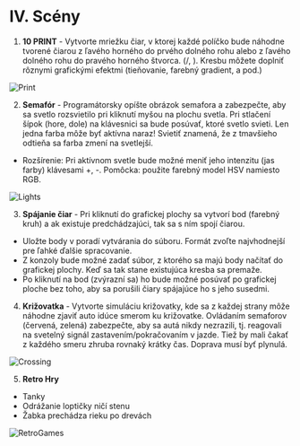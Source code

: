 # IV. Scény

1. **10 PRINT** - Vytvorte mriežku čiar, v ktorej každé políčko bude náhodne tvorené čiarou z ľavého horného do prvého
dolného rohu alebo z ľavého dolného rohu do pravého horného štvorca. (/, \). Kresbu môžete doplniť rôznymi grafickými efektmi 
(tieňovanie, farebný gradient, a pod.)

![Print](/Hackerman/assets/drawing-5.png)

2. **Semafór** - Programátorsky opíšte obrázok semafora a zabezpečte, aby sa svetlo rozsvietilo pri kliknutí myšou na plochu svetla. 
Pri stlačení šípok (hore, dole) na klávesnici sa bude posúvať, ktoré svetlo svieti. Len jedna farba môže byť aktívna naraz! Svietiť 
znamená, že z tmavšieho odtieňa sa farba zmení na svetlejší.
- Rozšírenie: Pri aktívnom svetle bude možné meniť jeho intenzitu (jas farby) klávesami +, -. Pomôcka: použite farebný model HSV namiesto RGB.

![Lights](/Hackerman/assets/drawing-6.png)

3. **Spájanie čiar** - Pri kliknutí do grafickej plochy sa vytvorí bod (farebný kruh) a ak existuje predchádzajúci, tak sa s ním spojí čiarou.
- Uložte body v poradí vytvárania do súboru. Formát zvoľte najvhodnejší pre ľahké ďalšie spracovanie.
- Z konzoly bude možné zadať súbor, z ktorého sa majú body načítať do grafickej plochy. Keď sa tak stane existujúca kresba sa premaže.
- Po kliknutí na bod (zvýrazní sa) ho bude možné posúvať po grafickej ploche bez toho, aby sa porušili čiary spájajúce ho s jeho susedmi.

4. **Križovatka** - Vytvorte simuláciu križovatky, kde sa z každej strany môže náhodne zjaviť auto idúce smerom ku križovatke.
Ovládaním semaforov (červená, zelená) zabezpečte, aby sa autá nikdy nezrazili, tj. reagovali na svetelný signál zastavením/pokračovaním v jazde. 
Tiež by mali čakať z každého smeru zhruba rovnaký krátky čas. Doprava musí byť plynulá.

![Crossing](/Hackerman/assets/drawing-7.png)

5. **Retro Hry**
- Tanky
- Odrážanie loptičky ničí stenu
- Žabka prechádza rieku po drevách

![RetroGames](/Hackerman/assets/drawing-8.png)